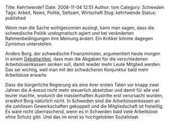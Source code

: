 Title: Kehrtwende?
Date: 2008-11-04 12:51
Author: tom
Category: Schweden
Tags: Arbeit, News, Politik, Seltsam, Wirtschaft
Slug: kehrtwende
Status: published

Wenn man die Sache wohlgesonnen auslegt, kann man sagen, dass die
schwedische Politik undogmatisch agiert und bei veränderten
Rahmenbedingungen ihre Meinung ändert. Ein Kritiker könnte dagegen
Zynismus unterstellen.

Anders Borg, der schwedische Finanzminister, argumentiert heute morgen
in einem
[Debattartikel](http://www.dn.se/DNet/jsp/polopoly.jsp?d=572&a=847436),
dass man die Abgaben für die verschiedenen Arbeitslosenkassen senken
soll, damit wieder mehr Leute Mitglied werden. Das sei wichtig, weil man
mit der schwächeren Konjunktur bald mehr Arbeitslose erwarte.

Dass die bürgerliche Regierung als eine ihrer ersten Taten vor knapp
zwei Jahren die *A-kassa* nicht mehr steuerlich absetzbar und damit für
alle viel teurer machte, wodurch die massenhaften Austritte erst
verursacht wurden, erwähnt Borg natürlich nicht. In Schweden sind die
Arbeitslosenkassen an die zahllosen Gewerkschaften gekoppelt und die
Mitgliedschaft ist freiwillig. Es wäre nicht überraschend, wenn es in
Schweden bald viele Arbeitslose ohne Schutz gibt. Und das im einst so
hochgelobten Sozialstaat.

